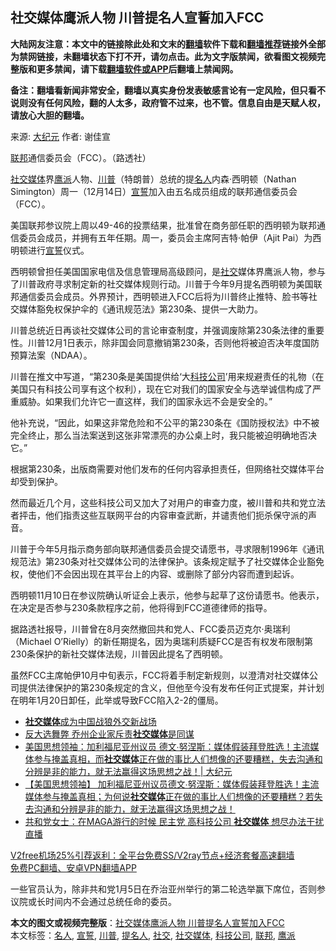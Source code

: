  <h2>社交媒体鹰派人物 川普提名人宣誓加入FCC</h2> <p class="notice"><b>大陆网友注意：本文中的链接除此处和文末的<a href="https://github.com/bannedbook/fanqiang" >翻墙</a>软件下载和<a href="https://github.com/killgcd/justmysocks/blob/master/README.md">翻墙推荐</a>链接外全部为禁网链接，未翻墙状态下打不开，请勿点击。此为文字版禁闻，欲看图文视频完整版和更多禁闻，请下载<a href="https://github.com/bannedbook/fanqiang">翻墙软件或APP</a>后翻墙上禁闻网。</p><p>备注：翻墙看新闻非常安全，翻墙以真实身份发表敏感言论有一定风险，但只看不说则没有任何风险，翻的人太多，政府管不过来，也不管。信息自由是天赋人权，请放心大胆的翻墙。</b></p>  <div class="entry"> <p>来源:&nbsp;<span class='wp_keywordlink_affiliate'><a href="http://www.epochtimes.com/" title="大纪元" target="_blank">大纪元</a></span>                            作者:&nbsp;谢佳宣                                                 </p> <p><a href="https://www.bannedbook.org/bnews/tag/%E8%81%94%E9%82%A6/" class="st_tag internal_tag" rel="tag" title="标签 联邦 下的日志">联邦</a>通信委员会（FCC）。（路透社）</p> <p><a href="https://www.bannedbook.org/bnews/tag/%e7%a4%be%e4%ba%a4%e5%aa%92%e4%bd%93/" class="st_tag internal_tag" rel="tag" title="标签 社交媒体 下的日志">社交媒体</a>界<a href="https://www.bannedbook.org/bnews/tag/%e9%b9%b0%e6%b4%be/" class="st_tag internal_tag" rel="tag" title="标签 鹰派 下的日志">鹰派</a>人物、<a href="https://www.bannedbook.org/bnews/tag/%e5%b7%9d%e6%99%ae/" class="st_tag internal_tag" rel="tag" title="标签 川普 下的日志">川普</a>（特朗普）总统的提<a href="https://www.bannedbook.org/bnews/tag/%E5%90%8D%E4%BA%BA/" class="st_tag internal_tag" rel="tag" title="标签 名人 下的日志">名人</a>内森·西明顿（Nathan Simington）周一（12月14日）<span class='wp_keywordlink'><a href="https://www.bannedbook.org/forum5/topic17.html" title="宣誓与预言" target="_blank">宣誓</a></span>加入由五名成员组成的联邦通信委员会（FCC）。</p> <p>美国联邦参议院上周以49-46的投票结果，批准曾在商务部任职的西明顿为联邦通信委员会成员，并拥有五年任期。周一，委员会主席阿吉特·帕伊（Ajit Pai）为西明顿进行<a href="https://www.bannedbook.org/bnews/tag/%E5%AE%A3%E8%AA%93/" class="st_tag internal_tag" rel="tag" title="标签 宣誓 下的日志">宣誓</a>仪式。</p> <p>西明顿曾担任美国国家电信及信息管理局高级顾问，是<a href="https://www.bannedbook.org/bnews/tag/%E7%A4%BE%E4%BA%A4/" class="st_tag internal_tag" rel="tag" title="标签 社交 下的日志">社交</a>媒体界鹰派人物，参与了川普政府寻求制定新的社交媒体规则行动。川普于今年9月提名西明顿为美国联邦通信委员会成员。外界预计，西明顿进入FCC后将为川普终止推特、脸书等社交媒体豁免权保护伞的《通讯规范法》第230条、提供一大助力。</p>  <p>川普总统近日再谈社交媒体公司的言论审查制度，并强调废除第230条法律的重要性。川普12月1日表示，除非国会同意撤销第230条，否则他将被迫否决年度国防预算法案（NDAA）。</p> <p>川普在推文中写道，“第230条是美国提供给‘大<a href="https://www.bannedbook.org/bnews/tag/%E7%A7%91%E6%8A%80%E5%85%AC%E5%8F%B8/" class="st_tag internal_tag" rel="tag" title="标签 科技公司 下的日志">科技公司</a>’用来规避责任的礼物（在美国只有科技公司享有这个权利），现在它对我们的国家安全与选举诚信构成了严重威胁。如果我们允许它一直这样，我们的国家永远不会是安全的。”</p> <p>他补充说，“因此，如果这非常危险和不公平的第230条在《国防授权法》中不被完全终止，那么当法案送到这张非常漂亮的办公桌上时，我只能被迫明确地否决它。”</p> <p>根据第230条，出版商需要对他们发布的任何内容承担责任，但网络社交媒体平台却受到保护。</p> <p>然而最近几个月，这些科技公司又加大了对用户的审查力度，被川普和共和党立法者抨击，他们指责这些互联网平台的内容审查武断，并谴责他们扼杀保守派的声音。</p>  <p>川普于今年5月指示商务部向联邦通信委员会提交请愿书，寻求限制1996年《通讯规范法》第230条对社交媒体公司的法律保护。该条规定赋予了社交媒体企业豁免权，使他们不会因出现在其平台上的内容、或删除了部分内容而遭到起诉。</p> <p>西明顿11月10日在参议院确认听证会上表示，他参与起草了这份请愿书。他表示，在决定是否参与230条款程序之前，他将得到FCC道德律师的指导。</p> <p>据路透社报导，川普曾在8月突然撤回共和党人、FCC委员迈克尔·奥瑞利（Michael O’Rielly）的新任期提名，因为奥瑞利质疑FCC是否有权发布限制第230条保护的新社交媒体法规，川普因此提名了西明顿。</p> <p>虽然FCC主席帕伊10月中旬表示，FCC将着手制定新规则，以澄清对社交媒体公司提供法律保护的第230条规定的含义，但他至今没有发布任何正式提案，并计划在明年1月20日卸任，此举或导致FCC陷入2-2的僵局。</p> <ul class='op-related-articles' title='相关阅读'> <li><a href='https://www.bannedbook.org/bnews/headline/20201215/1448279.html' target='_blank'><b>社交媒体</b>成为中国战狼外交新战场</a></li> <li><a href='https://www.bannedbook.org/bnews/bannedvideo/20201214/1447213.html' target='_blank'>反大选舞弊 乔州企业家斥责<b>社交媒体</b>是同谋</a></li> <li><a href='https://www.bannedbook.org/bnews/cbnews/20201206/1443046.html' target='_blank'>美国思想领袖：加利福尼亚州议员 德文∙努涅斯：媒体假装拜登胜选！主流媒体参与掩盖真相，而<b>社交媒体</b>正在做的事比人们想像的还要糟糕，失去沟通和分辨是非的能力，就无法赢得这场思想之战！| 大纪元</a></li> <li><a href='https://www.bannedbook.org/bnews/bannedvideo/20201205/1442358.html' target='_blank'>【美国思想领袖】 加利福尼亚州议员德文∙努涅斯：媒体假装拜登胜选！主流媒体参与掩盖真相；为何说<b>社交媒体</b>正在做的事比人们想像的还要糟糕？若失去沟通和分辨是非的能力，就无法赢得这场思想之战！</a></li> <li><a href='https://www.bannedbook.org/bnews/bannedvideo/20201205/1442296.html' target='_blank'>共和党女士：在MAGA游行的时候 民主党 高科技公司 <b>社交媒体</b> 想尽办法干扰直播</a></li> </ul> <p class="texttj"> <a href="https://www.bannedbook.org/forum23/topic22702.html" target="_blank">V2free机场25%引荐返利：全平台免费SS/V2ray节点+经济套餐高速翻墙</a><br/> <a href="https://github.com/bannedbook/fanqiang/wiki/%E7%A6%81%E9%97%BB%E7%BD%91%E5%AE%89%E5%8D%93%E7%BF%BB%E5%A2%99%E6%96%B0%E9%97%BBAPP" target="_blank">免费PC翻墙、安卓VPN翻墙APP</a></p><p>一些官员认为，除非共和党1月5日在乔治亚州举行的第二轮选举赢下席位，否则参议院或长时间内不会通过总统任命的委员。</p> <a name='sharetosocial'></a>       <div><b>本文的图文或视频完整版</b>：<a href='https://www.bannedbook.org/bnews/cbnews/20201216/1448437.html'>社交媒体鹰派人物 川普提名人宣誓加入FCC</a></div>  </div><!--END ENTRY--> <div class="postfooter"> <div>本文标签：<a href="https://www.bannedbook.org/bnews/tag/%E5%90%8D%E4%BA%BA/" rel="tag">名人</a>, <a href="https://www.bannedbook.org/bnews/tag/%E5%AE%A3%E8%AA%93/" rel="tag">宣誓</a>, <a href="https://www.bannedbook.org/bnews/tag/%e5%b7%9d%e6%99%ae/" rel="tag">川普</a>, <a href="https://www.bannedbook.org/bnews/tag/%E6%8F%90%E5%90%8D%E4%BA%BA/" rel="tag">提名人</a>, <a href="https://www.bannedbook.org/bnews/tag/%E7%A4%BE%E4%BA%A4/" rel="tag">社交</a>, <a href="https://www.bannedbook.org/bnews/tag/%e7%a4%be%e4%ba%a4%e5%aa%92%e4%bd%93/" rel="tag">社交媒体</a>, <a href="https://www.bannedbook.org/bnews/tag/%E7%A7%91%E6%8A%80%E5%85%AC%E5%8F%B8/" rel="tag">科技公司</a>, <a href="https://www.bannedbook.org/bnews/tag/%E8%81%94%E9%82%A6/" rel="tag">联邦</a>, <a href="https://www.bannedbook.org/bnews/tag/%e9%b9%b0%e6%b4%be/" rel="tag">鹰派</a></div>  </div><!--END POSTFOOTER--> 